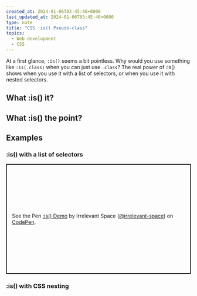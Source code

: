 ```yaml
---
created_at: 2024-01-06T03:45:46+0000
last_updated_at: 2024-01-06T03:45:46+0000
type: note
title: "CSS :is() Pseudo-class"
topics:
  - Web development
  - CSS
---
```

At a first glance, `:is()` seems a bit pointless. Why would you use something like `:is(.class)` when you can just use `.class`? The real power of :is() shows when you use it with a list of selectors, or when you use it with nested selectors.

## What :is() it?

## What :is() the point?

## Examples
### :is() with a list of selectors
<p class="codepen" data-height="300" data-default-tab="result" data-slug-hash="PoLNNWe" data-user="irrelevant-space" style="height: 300px; box-sizing: border-box; display: flex; align-items: center; justify-content: center; border: 2px solid; margin: 1em 0; padding: 1em;">
  <span>See the Pen <a href="https://codepen.io/irrelevant-space/pen/PoLNNWe">
  :is() Demo</a> by Irrelevant Space (<a href="https://codepen.io/irrelevant-space">@irrelevant-space</a>)
  on <a href="https://codepen.io">CodePen</a>.</span>
</p>
<script async src="https://cpwebassets.codepen.io/assets/embed/ei.js"></script>

### :is() with CSS nesting
